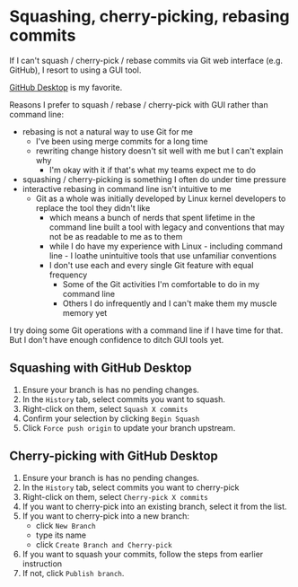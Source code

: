 # Squashing, cherry-picking, rebasing commits

If I can't squash  / cherry-pick / rebase commits via Git web interface (e.g. GitHub), I resort to using a GUI tool.

[GitHub Desktop](https://desktop.github.com/) is my favorite.

Reasons I prefer to squash / rebase / cherry-pick with GUI rather than command line:

- rebasing is not a natural way to use Git for me
  - I've been using merge commits for a long time
  - rewriting change history doesn't sit well with me but I can't explain why
    - I'm okay with it if that's what my teams expect me to do 
- squashing / cherry-picking is something I often do under time pressure
- interactive rebasing in command line isn't intuitive to me
  - Git as a whole was initially developed by Linux kernel developers to replace the tool they didn't like
    - which means a bunch of nerds that spent lifetime in the command line built a tool with legacy and conventions that may not be as readable to me as to them
    - while I do have my experience with Linux - including command line - I loathe unintuitive tools that use unfamiliar conventions
    - I don't use each and every single Git feature with equal frequency
      - Some of the Git activities I'm comfortable to do in my command line
      - Others I do infrequently and I can't make them my muscle memory yet

I try doing some Git operations with a command line if I have time for that. But I don't have enough confidence to ditch GUI tools yet.

## Squashing with GitHub Desktop

1. Ensure your branch is has no pending changes.
2. In the `History` tab, select commits you want to squash.
3. Right-click on them, select `Squash X commits`
4. Confirm your selection by clicking `Begin Squash`
5. Click `Force push origin` to update your branch upstream.

## Cherry-picking with GitHub Desktop

1. Ensure your branch is has no pending changes.
2. In the `History` tab, select commits you want to cherry-pick
3. Right-click on them, select `Cherry-pick X commits`
4. If you want to cherry-pick into an existing branch, select it from the list.
5. If you want to cherry-pick into a new branch:
    - click `New Branch`
    - type its name
    - click `Create Branch and Cherry-pick`
6. If you want to squash your commits, follow the steps from earlier instruction
7. If not, click `Publish branch`.
